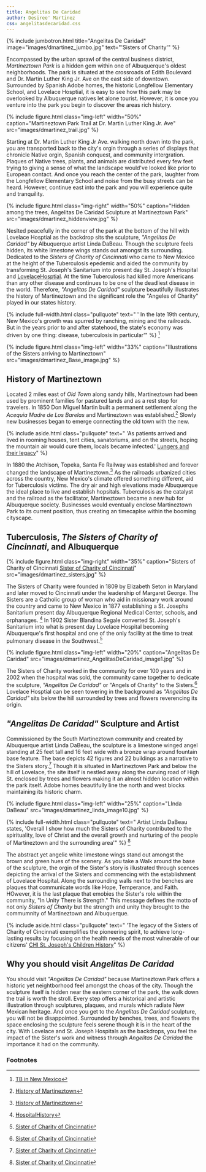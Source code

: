 ```yaml
---
title: Angelitas De Caridad
author: Desiree' Martinez
css: angelitasdecaridad.css
---
```


{% include jumbotron.html
title="Angelitas De Caridad"
image="images/dmartinez_jumbo.jpg"
text="'Sisters of Charity'"
%} 



Encompassed by the urban sprawl of the central business district, *Martineztown Park* is a hidden gem within one of Albuquerque's oldest neighborhoods. The park is situated at the crossroads of Edith Boulevard and Dr. Martin Luther King Jr. Ave on the east side of downtown. Surrounded by Spanish Adobe homes, the historic Longfellow Elementary School, and Lovelace Hosptial, it is easy to see how this park may be overlooked by Albuquerque natives let alone tourist. However, it is once you venture into the park you begin to discover the areas rich history. 


{% include figure.html
  class="img-left"
  width="50%"
  caption="Martineztown Park Trail at Dr. Martin Luther King Jr. Ave"
  src="images/dmartinez_trail.jpg"
%}

Starting at Dr. Martin Luther King Jr Ave. walking north down into the park, you are transported back to the city's orgin through a series of displays that chronicle Native orgin, Spanish conquest, and community intergration. Plaques of Native trees, plants, and animals are distributed every few feet trying to giving a sense of what the landscape would've looked like prior to European contact. And once you reach the center of the park, laughter from the Longfellow Elementary School and noise from the busy streets can be heard. However, continue east into the park and you will experience quite and tranquility.  


{% include figure.html
  class="img-right"
  width="50%"
  caption="Hidden among the trees, Angelitas De Caridad Sculpture at Martineztown Park"
  src="images/dmartinez_hiddenview.jpg"
%}


Neslted peacefully in the corner of the park at the bottom of the hill with Lovelace Hosptial as the backdrop sits the sculpture, *"Angelitas De Caridad"* by Albuquerque artist Linda DaBeau. Though the sculpture feels hidden, its white limestone wings stands out amongst its surrounding. Dedicated to the *Sisters of Charity of Cincinnati* who came to New Mexico at the height of the Tuberculosis epedemic and aided the community by transforming St. Joseph's Sanitarium into present day St. Joseph's Hospital and [LovelaceHosptial](http://https://www.abqjournal.com/news/metro/390889metro09-17-05.htm). At the time Tuberculosis had killed more Americans than any other disease and continues to be one of the deadliest disease in the world. Therefore, *"Angelitas De Caridad"* sculpture beautifully illustrates the history of Martineztown and the significant role the "Angeles of Charity" played in our states history.

{% include full-width.html
  class="pullquote"
  text=" '
In the late 19th century, New Mexico's growth was spurred by ranching, mining and the railroads. But in the years prior to and after statehood, the state's economy was driven by one thing: disease, tuberculosis in particular'"
%} [^TBinNewMexico]


 {% include figure.html
  class="img-left"
  width="33%"
  caption="Illustrations of the Sisters arriving to Martineztown"
  src="images/dmartinez_Base_image.jpg"
%}

## History of Martineztown

Located 2 miles east of *Old Town* along sandy hills, Martineztown had been used by prominent families for pastured lands and as a rest stop for travelers. In 1850 Don Miguel Martin built a permanent settlement along the *Acequia Madre de Los Barelas* and Martineztown was established.[^MartineztownHistory]  Slowly new businesses began to emerge connecting the old town with the new.

{% include aside.html
  class="pullquote"
  text=" 'As patients arrived and lived in rooming houses, tent cities, sanatoriums, and on the streets, hoping the mountain air would cure them, locals became infected.' [Lungers and their legacy](http://newmexicohistory.org/people/lungers-and-their-legacy)" %}


In 1880 the Atchison, Topeka, Santa Fe Railway was established and forever changed the landscape of Martineztown.[^MartineztownHistory] As the railroads urbanized cities across the country, New Mexico's climate offered something different, aid for Tuberculosis victims. The dry air and high elevations made Albuquerque the ideal place to live and establish hopsitals. Tuberculosis as the catalyst and the railroad as the facilitator, Martineztown became a new hub for Albuquerque society. Businesses would eventually enclose Martineztown Park to its current position, thus creating an timecaplse within the booming cityscape.  

## Tuberculosis, _The Sisters of Charity of Cincinnati_, and Albuquerque


{% include figure.html
  class="img-right"
  width="35%"
  caption="Sisters of Charity of Cincinnati [Sister of Charity of Cincinnati](http://http://www.srcharitycinti.org/news_events/dabeau.htm)"
  src="images/dmartinez_sisters.jpg"
%}

The Sisters of Charity were founded in 1809 by Elizabeth Seton in Maryland and later moved to Cincinnati under the leadership of Margaret George. The Sisters are a Catholic group of woman who aid in missionary work around the country and came to New Mexico in 1877 establishing a St. Josephs Sanitarium present day Albuquerque Regional Medical Center, schools, and orphanages. [^HospitalHistory] In 1902 Sister Blandina Segale converted St. Joseph's Sanitarium into what is present day Lovelace Hospital becoming Albuquerque's first hospital and one of the only facility at the time to treat pulmonary disease in the Southwest.[^srcharitycinti] 

{% include figure.html
  class="img-left"
  width="20%"
  caption="Angelitas De Caridad"
  src="images/dmartinez_AngelitasDeCaridad_image1.jpg"
%}


The Sisters of Charity worked in the community for over 100 years and in 2002 when the hospital was sold, the community came together to dedicate the sculpture, *"Angelitas De Caridad"* or "Angels of Charity" to the Sisters.[^srcharitycinti] Lovelace Hosptial can be seen towering in the background as *"Angelitas De Caridad"* sits below the hill surrounded by trees and flowers reverencing its origin.  

## *"Angelitas De Caridad"* Sculpture and Artist

Commissioned by the South Martineztown community and created by Albuquerque artist Linda DaBeau, the sculpture is a limestone winged angel standing at 25 feet tall and 16 feet wide with a bronze wrap around fountain base feature. The base depicts 42 figures and 22 buildings as a narrative to the Sisters story.[^PublicArchive] Though it is situated in Martineztown Park and below the hill of Lovelace, the site itself is nestled away along the curving road of High St. enclosed by trees and flowers making it an almost hidden location within the park itself. Adobe homes beautifully line the north and west blocks maintaining its historic charm.   


{% include figure.html
  class="img-left"
  width="25%"
  caption="LInda DaBeau"
  src="images/dmartinez_linda_image10.jpg"
%}

{% include full-width.html
  class="pullquote"
  text=" Artist Linda DaBeau states, 'Overall I show how much the Sisters of Charity contributed to the spirituality, love of Christ and the overall growth and nurturing of the people of Martineztown and the surrounding area'"
%} [^srcharitycinti]

The abstract yet angelic white limestone wings stand out amongst the brown and green hues of the scenery. As you take a Walk around the base of the sculpture, the orgin of the Sister's story is illustrated through scences depicting the arrival of the Sisters and commencing with the establishment of Lovelace Hospital. Along the surrounding walls next to the benches are plaques that communicate words like Hope, Temperance, and Faith. HOwever, it is the last plaque that emobies the Sister's role within the community, "In Unity There is Strength." This message defines the motto of not only *Sisters of Charity* but the strength and unity they brought to the commumnity of Martineztown and Albuquerque.



{% include aside.html
  class="pullquote"
  text=" 'The legacy of the Sisters of Charity of Cincinnati exemplifies the pioneering spirit, to achieve long-lasting results by focusing on the health needs of the most vulnerable of our citizens' [CHI St. Joseph's Children History](http://www.stjosephnm.org/History.aspx)"
%} 






## Why you should visit *Angelitas De Caridad* 
You should visit *"Angelitas De Caridad"* because Martineztown Park offers a historic yet neightborhood feel amongst the choas of the city. Though the sculpture itself is hidden near the eastern corner of the park, the walk down the trail is worth the stroll. Every step offers a historical and artistic illustration through sculptures, plaques, and murals which radiate New Mexican heritage. And once you get to the *Angelitas De Caridad* sculpture, you will not be disappointed. Surrounded by benches, trees, and flowers the space enclosing the sculpture feels serene though it is in the heart of the city. With Lovelace and St. Joseph Hospitals as the backdrops, you feel the impact of the Sister's work and witness through *Angelitas De Caridad* the importance it had on the community. 






[^srcharitycinti]: [Sister of Charity of Cincinnati](http://http://www.srcharitycinti.org/news_events/dabeau.htm)

[^PublicArchive]: [Sister of Charity of Cincinnati](http://http://http://www.publicartarchive.org/work/angelitos-de-caridad)

[^Lungerlegacy]: [Lunger's legacy in New Mexico](http://http://www.santafenewmexican.com/pasatiempo/books/readings_signings/the-lungers-legacy-tuberculosis-patients-in-new-mexico/article_ac84c0eb-9da9-5edf-b207-baadc0406f73.html)

[^HospitalHistory]: [HospitalHistory](https://www.abqjournal.com/news/metro/390889metro09-17-05.htm)

[^srcharitycinti]: [Sister of Charity of Cincinnati](http://http://www.srcharitycinti.org/news_events/dabeau.htm)

[^srcharitycinti]: [Sister of Charity of Cincinnati](http://http://www.srcharitycinti.org/news_events/dabeau.htm)

[^MartineztownHistory]: [History of Martineztown](http://http://chrome-extension://cbnaodkpfinfiipjblikofhlhlcickei/src/pdfviewer/web/viewer.html?file=https://www.cabq.gov/planning/documents/SouthMartineztownSDP.pdf)

[^tuberculosisnewmexico]: [Tuberculosis in New Mexico](http://http://www.santafenewmexican.com/pasatiempo/books/readings_signings/the-lungers-legacy-tuberculosis-patients-in-new-mexico/article_ac84c0eb-9da9-5edf-b207-baadc0406f73.htm)
 
[^TBinNewMexico]: [TB in New Mexico](https://www.bizjournals.com/albuquerque/print-edition/2012/02/03/disease-played-major-role-in.html)


[^Lungers and their legacy]: [Lungers and their legacy](http://newmexicohistory.org/people/lungers-and-their-legacy)



### Footnotes
